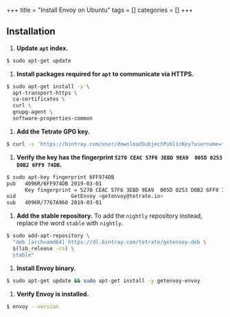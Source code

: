 +++
title = "Install Envoy on Ubuntu"
tags = []
categories = []
+++

## Installation ##

1. **Update `apt` index.**
```sh
$ sudo apt-get update
```

1. **Install packages required for `apt` to communicate via HTTPS.**
```sh
$ sudo apt-get install -y \
  apt-transport-https \
  ca-certificates \
  curl \
  gnupg-agent \
  software-properties-common
```

1. **Add the Tetrate GPG key.**
```sh
$ curl -s 'https://bintray.com/user/downloadSubjectPublicKey?username=tetrate' | sudo apt-key add -
```

1. **Verify the key has the fingerprint `5270 CEAC 57F6 3EBD 9EA9  005D 0253 D0B2 6FF9 74DB`.**
```sh
$ sudo apt-key fingerprint 6FF974DB
pub   4096R/6FF974DB 2019-03-01
      Key fingerprint = 5270 CEAC 57F6 3EBD 9EA9  005D 0253 D0B2 6FF9 74DB
uid                  GetEnvoy <getenvoy@tetrate.io>
sub   4096R/7767A960 2019-03-01
```

1. **Add the stable repository.**
To add the `nightly` repository instead, replace the word `stable` with `nightly`.
```sh
$ sudo add-apt-repository \
  "deb [arch=amd64] https://dl.bintray.com/tetrate/getenvoy-deb \
  $(lsb_release -cs) \
  stable"
```

1. **Install Envoy binary.**
```sh
$ sudo apt-get update && sudo apt-get install -y getenvoy-envoy
```

1. **Verify Envoy is installed.**
```sh
$ envoy --version
```
